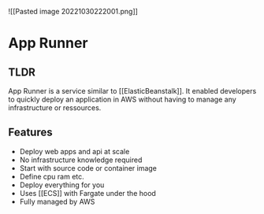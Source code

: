 ![[Pasted image 20221030222001.png]]
# App Runner

## TLDR
App Runner is a service similar to [[ElasticBeanstalk]]. It enabled developers to quickly deploy an application in AWS without having to manage any infrastructure or ressources.

## Features
- Deploy web apps and api at scale
- No infrastructure knowledge required
- Start with source code or container image
- Define cpu ram etc.
- Deploy everything for you
- Uses [[ECS]] with Fargate under the hood
- Fully managed by AWS